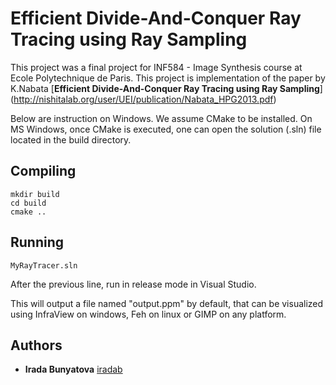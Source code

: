 # Efficient Divide-And-Conquer Ray Tracing using Ray Sampling

This project was a final project for INF584 - Image Synthesis course at Ecole Polytechnique de Paris. This project is implementation of the paper by K.Nabata [**Efficient Divide-And-Conquer Ray Tracing using Ray Sampling**] (http://nishitalab.org/user/UEI/publication/Nabata_HPG2013.pdf)


Below are instruction on Windows. We assume CMake to be installed. On MS Windows, once CMake is executed, one can open the solution (.sln) file located in the build directory.

## Compiling

```
mkdir build
cd build
cmake ..
```

## Running 

```
MyRayTracer.sln
```
After the previous line, run in release mode in Visual Studio.

This will output a file named "output.ppm" by default, that can be visualized using InfraView on windows, Feh on linux or GIMP on any platform.

## Authors

* **Irada Bunyatova**     [iradab](https://github.com/iradab)

